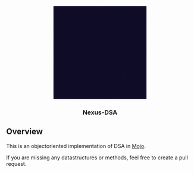 <div align="center">
    <img src="Nexus-DSA.gif" alt="Logo" width="250" height="250">

  <h3 align="center">Nexus-DSA</h3>
</div>   

## Overview
This is an objectoriented implementation of DSA in [Mojo](https://www.modular.com/max/mojo).  
  
If you are missing any datastructures or methods, feel free to create a pull request.  
